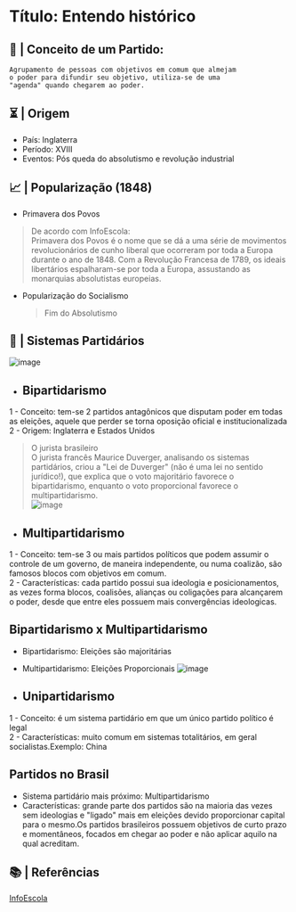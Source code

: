 # Título: Entendo histórico

## 📃 | Conceito de um Partido: 
    Agrupamento de pessoas com objetivos em comum que almejam
    o poder para difundir seu objetivo, utiliza-se de uma 
    "agenda" quando chegarem ao poder. 
    
 ## ⏳ | Origem
 
 - País: Inglaterra
 - Período: XVIII
 - Eventos: Pós queda do absolutismo e revolução industrial

## 📈 | Popularização (1848)

- Primavera dos Povos <br>

>De acordo com InfoEscola: <br>
>Primavera dos Povos é o nome que se dá a uma série de movimentos revolucionários de cunho liberal que ocorreram por toda a Europa durante o ano     de 1848. Com a Revolução Francesa de 1789, os ideais libertários espalharam-se por toda a Europa, assustando as monarquias absolutistas europeias. 

- Popularização do Socialismo
    >Fim do Absolutismo<br>
 
 ## 📍 | Sistemas Partidários
 ![image](https://user-images.githubusercontent.com/62779334/115145590-b8882c00-a028-11eb-84c4-859ee1321f83.png)

- ## Bipartidarismo
1 - Conceito: tem-se 2 partidos antagônicos que disputam poder em todas as eleições, aquele que perder se torna oposição oficial e institucionalizada <br>
2 - Origem: Inglaterra e Estados Unidos

>O jurista brasileiro <br>
>O jurista francês Maurice Duverger, analisando os sistemas partidários, criou a "Lei de Duverger" (não é uma lei no sentido jurídico!), que explica que o voto majoritário favorece o bipartidarismo, enquanto o voto proporcional favorece o multipartidarismo. <br>
>![image](https://user-images.githubusercontent.com/62779334/115166161-fb2d2100-a087-11eb-910b-0be4dabb1b1b.png)

 
 - ## Multipartidarismo
1 - Conceito: tem-se 3 ou mais partidos políticos que podem assumir o controle de um governo, de maneira independente, ou numa coalizão, são famosos blocos com objetivos em comum. <br>
2 - Características: cada partido possui sua ideologia e posicionamentos, as vezes forma blocos, coalisões, alianças ou coligações para alcançarem o poder, desde que entre eles possuem mais convergências ideologicas.

## Bipartidarismo x Multipartidarismo
- Bipartidarismo: Eleições são majoritárias
- Multipartidarismo: Eleições Proporcionais 
![image](https://user-images.githubusercontent.com/62779334/115150171-9baa2380-a03d-11eb-894d-02e3466bac3e.png)

 
- ## Unipartidarismo
1 - Conceito: é um sistema partidário em que um único partido político é legal <br>
2 - Características: muito comum em sistemas totalitários, em geral socialistas.Exemplo: China

## Partidos no Brasil
- Sistema partidário mais próximo: Multipartidarismo
- Características: grande parte dos partidos são na maioria das vezes sem ideologias e "ligado" mais em eleições devido proporcionar capital para o mesmo.Os partidos brasileiros possuem objetivos de curto prazo e momentâneos, focados em chegar ao poder e não aplicar aquilo na qual acreditam.

## 📚 | Referências
[InfoEscola](https://www.infoescola.com/historia/primavera-dos-povos/#:~:text=Primavera%20dos%20Povos%20é%20o,assustando%20as%20monarquias%20absolutistas%20europeias.)

